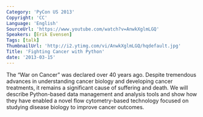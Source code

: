 ```yaml
---
Category: 'PyCon US 2013'
Copyright: 'CC'
Language: 'English'
SourceUrl: 'https://www.youtube.com/watch?v=AnwkXglmLGQ'
Speakers: [Erik Evensen]
Tags: [talk]
ThumbnailUrl: 'http://i2.ytimg.com/vi/AnwkXglmLGQ/hqdefault.jpg'
Title: 'Fighting Cancer with Python'
date: '2013-03-15'
---
```

The “War on Cancer” was declared over 40 years ago. Despite tremendous advances in understanding cancer biology and developing cancer treatments, it remains a significant cause of suffering and death. We will describe Python-based data management and analysis tools and show how they have enabled a novel flow cytometry-based technology focused on studying disease biology to improve cancer outcomes.
